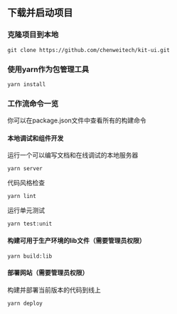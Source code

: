 ## 下载并启动项目
### 克隆项目到本地
``` shell
git clone https://github.com/chenweitech/kit-ui.git
```
### 使用yarn作为包管理工具
``` shell
yarn install
```
### 工作流命令一览
你可以在package.json文件中查看所有的构建命令
#### 本地调试和组件开发
运行一个可以编写文档和在线调试的本地服务器
``` shell
yarn server
```
代码风格检查
``` shell
yarn lint
```
运行单元测试
``` shell
yarn test:unit
```
#### 构建可用于生产环境的lib文件（需要管理员权限）
``` shell
yarn build:lib
```
#### 部署网站（需要管理员权限）
构建并部署当前版本的代码到线上
``` shell
yarn deploy
```




